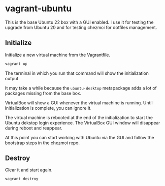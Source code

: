 # vagrant-ubuntu

This is the base Ubuntu 22 box with a GUI enabled. I use it for testing the upgrade from Ubuntu 20 and for testing chezmoi for dotfiles management.

## Initialize

Initialize a new virtual machine from the Vagrantfile.

```bash
vagrant up
```

The terminal in which you run that command will show the initialization output

It may take a while because the `ubuntu-desktop` metapackage adds a lot of packages missing from the base box. 

VirtualBox will show a GUI whenever the virtual machine is running. Until initialization is complete, you can ignore it.

The virtual machine is rebooted at the end of the initialization to start the Ubuntu dekstop login experience. The VirtualBox GUI window will disappear during reboot and reappear.

At this point you can start working with Ubuntu via the GUI and follow the bootstrap steps in the chezmoi repo.

## Destroy

Clear it and start again.

```bash
vagrant destroy
```
